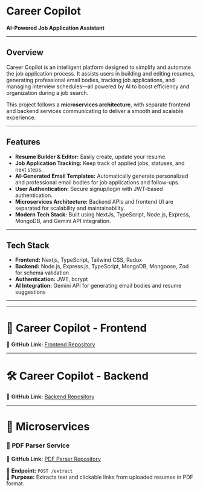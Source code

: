 # Career Copilot

**AI-Powered Job Application Assistant**

---

## Overview

Career Copilot is an intelligent platform designed to simplify and automate the job application process. It assists users in building and editing resumes, generating professional email bodies, tracking job applications, and managing interview schedules—all powered by AI to boost efficiency and organization during a job search.

This project follows a **microservices architecture**, with separate frontend and backend services communicating to deliver a smooth and scalable experience.

---

## Features

- **Resume Builder & Editor:** Easily create, update your resume.
- **Job Application Tracking:** Keep track of applied jobs, statuses, and next steps.
- **AI-Generated Email Templates:** Automatically generate personalized and professional email bodies for job applications and follow-ups.
- **User Authentication:** Secure signup/login with JWT-based authentication.
- **Microservices Architecture:** Backend APIs and frontend UI are separated for scalability and maintainability.
- **Modern Tech Stack:** Built using NextJs, TypeScript, Node.js, Express, MongoDB, and Gemini API integration.

---

## Tech Stack

- **Frontend:** Nextjs, TypeScript, Tailwind CSS, Redux
- **Backend:** Node.js, Express.js, TypeScript, MongoDB, Mongoose, Zod for schema validation
- **Authentication:** JWT, bcrypt
- **AI Integration:** Gemini API for generating email bodies and resume suggestions
---
---
# 🚀 Career Copilot - Frontend

🔗 **GitHub Link:** [Frontend Repository](https://github.com/khh-Niloy/career-copilot)  
<!-- 🌐 **Live Site:** [career-copilot-frontend.vercel.app](https://career-copilot-frontend.vercel.app) -->

---

# 🛠️ Career Copilot - Backend

🔗 **GitHub Link:** [Backend Repository](https://github.com/khh-Niloy/career-copilot-backend)  
<!-- 🌐 **Hosted API:** `soon` -->

---

# 🧩 Microservices

### 📄 PDF Parser Service

🔗 **GitHub Link:** [PDF Parser Repository](https://github.com/khh-Niloy/career-copilot-microservices)  
<!-- 🌐 **Hosted API:** `soon` -->

📌 **Endpoint:** `POST /extract`  
📃 **Purpose:** Extracts text and clickable links from uploaded resumes in PDF format.


